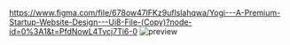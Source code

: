 https://www.figma.com/file/678ow47lFKz9uflslahqwa/Yogi---A-Premium-Startup-Website-Design---Ui8-File-(Copy)?node-id=0%3A1&t=PfdNowL4Tvcj7Ti6-0
<img src=".//images/preview.JPG" alt="preview">